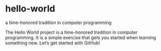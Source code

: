 # hello-world
a time-honored tradition in computer programming

The Hello World project is a time-honored tradition in computer programming. 
It is a simple exercise that gets you started when learning something new. 
Let’s get started with GitHub!
